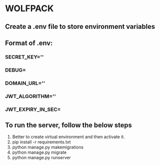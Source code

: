 # WOLFPACK

## Create a .env file to store environment variables
## Format of .env:
### SECRET_KEY=''
### DEBUG=
### DOMAIN_URL=''
### JWT_ALGORITHM=''
### JWT_EXPIRY_IN_SEC=

## To run the server, follow the below steps
1. Better to create virtual environment and then activate it.
2. pip install -r requirements.txt
3. python manage.py makemigrations
4. python manage.py migrate
5. python manage.py runserver
